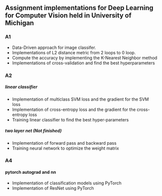 ## Assignment implementations for Deep Learning for Computer Vision held in University of Michigan

### A1

- Data-Driven approach for image classifer.
- Implementations of L2 distance metric from 2 loops to 0 loop.
- Compute the accuracy by implementing the K-Nearest Neighbor method
- Implementations of cross-validation and find the best hyperparameters

### A2

##### linear classifier
- Implementation of multiclass SVM loss and the gradient for the SVM loss
- Implementation of cross-entropy loss and the gradient for the cross-entropy loss
- Training linear classifier to find the best hyper-parameters

##### two layer net (Not finished)
- Implementation of forward pass and backward pass
- Training neural network to optimize the weight matrix

### A4

#### pytorch autograd and nn
- Implementation of classification models using PyTorch
- Implementation of ResNet using PyTorch
